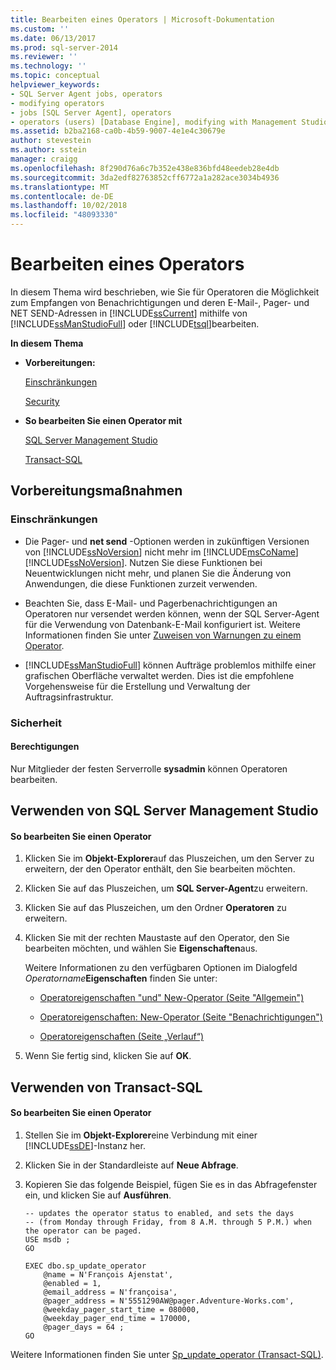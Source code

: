 ```yaml
---
title: Bearbeiten eines Operators | Microsoft-Dokumentation
ms.custom: ''
ms.date: 06/13/2017
ms.prod: sql-server-2014
ms.reviewer: ''
ms.technology: ''
ms.topic: conceptual
helpviewer_keywords:
- SQL Server Agent jobs, operators
- modifying operators
- jobs [SQL Server Agent], operators
- operators (users) [Database Engine], modifying with Management Studio
ms.assetid: b2ba2168-ca0b-4b59-9007-4e1e4c30679e
author: stevestein
ms.author: sstein
manager: craigg
ms.openlocfilehash: 8f290d76a6c7b352e438e836bfd48eedeb28e4db
ms.sourcegitcommit: 3da2edf82763852cff6772a1a282ace3034b4936
ms.translationtype: MT
ms.contentlocale: de-DE
ms.lasthandoff: 10/02/2018
ms.locfileid: "48093330"
---
```

# <a name="edit-an-operator"></a>Bearbeiten eines Operators
  In diesem Thema wird beschrieben, wie Sie für Operatoren die Möglichkeit zum Empfangen von Benachrichtigungen und deren E-Mail-, Pager- und NET SEND-Adressen in [!INCLUDE[ssCurrent](../../includes/sscurrent-md.md)] mithilfe von [!INCLUDE[ssManStudioFull](../../includes/ssmanstudiofull-md.md)] oder [!INCLUDE[tsql](../../includes/tsql-md.md)]bearbeiten.  
  
 **In diesem Thema**  
  
-   **Vorbereitungen:**  
  
     [Einschränkungen](#Restrictions)  
  
     [Security](#Security)  
  
-   **So bearbeiten Sie einen Operator mit**  
  
     [SQL Server Management Studio](#SSMSProcedure)  
  
     [Transact-SQL](#TsqlProcedure)  
  
##  <a name="BeforeYouBegin"></a> Vorbereitungsmaßnahmen  
  
###  <a name="Restrictions"></a> Einschränkungen  
  
-   Die Pager- und **net send** -Optionen werden in zukünftigen Versionen von [!INCLUDE[ssNoVersion](../../includes/ssnoversion-md.md)] nicht mehr im [!INCLUDE[msCoName](../../includes/msconame-md.md)][!INCLUDE[ssNoVersion](../../includes/ssnoversion-md.md)]. Nutzen Sie diese Funktionen bei Neuentwicklungen nicht mehr, und planen Sie die Änderung von Anwendungen, die diese Funktionen zurzeit verwenden.  
  
-   Beachten Sie, dass E-Mail- und Pagerbenachrichtigungen an Operatoren nur versendet werden können, wenn der SQL Server-Agent für die Verwendung von Datenbank-E-Mail konfiguriert ist. Weitere Informationen finden Sie unter [Zuweisen von Warnungen zu einem Operator](assign-alerts-to-an-operator.md).  
  
-   [!INCLUDE[ssManStudioFull](../../includes/ssmanstudiofull-md.md)] können Aufträge problemlos mithilfe einer grafischen Oberfläche verwaltet werden. Dies ist die empfohlene Vorgehensweise für die Erstellung und Verwaltung der Auftragsinfrastruktur.  
  
###  <a name="Security"></a> Sicherheit  
  
####  <a name="Permissions"></a> Berechtigungen  
 Nur Mitglieder der festen Serverrolle **sysadmin** können Operatoren bearbeiten.  
  
##  <a name="SSMSProcedure"></a> Verwenden von SQL Server Management Studio  
  
#### <a name="to-edit-an-operator"></a>So bearbeiten Sie einen Operator  
  
1.  Klicken Sie im **Objekt-Explorer**auf das Pluszeichen, um den Server zu erweitern, der den Operator enthält, den Sie bearbeiten möchten.  
  
2.  Klicken Sie auf das Pluszeichen, um **SQL Server-Agent**zu erweitern.  
  
3.  Klicken Sie auf das Pluszeichen, um den Ordner **Operatoren** zu erweitern.  
  
4.  Klicken Sie mit der rechten Maustaste auf den Operator, den Sie bearbeiten möchten, und wählen Sie **Eigenschaften**aus.  
  
     Weitere Informationen zu den verfügbaren Optionen im Dialogfeld *Operatorname***Eigenschaften** finden Sie unter:  
  
    -   [Operatoreigenschaften "und" New-Operator &#40;Seite "Allgemein"&#41;](../../integration-services/general-page-of-integration-services-designers-options.md)  
  
    -   [Operatoreigenschaften: New-Operator &#40;Seite "Benachrichtigungen"&#41;](operator-properties-new-operator-notifications-page.md)  
  
    -   [Operatoreigenschaften &#40;Seite „Verlauf“&#41;](operator-properties-history-page.md)  
  
5.  Wenn Sie fertig sind, klicken Sie auf **OK**.  
  
##  <a name="TsqlProcedure"></a> Verwenden von Transact-SQL  
  
#### <a name="to-edit-an-operator"></a>So bearbeiten Sie einen Operator  
  
1.  Stellen Sie im **Objekt-Explorer**eine Verbindung mit einer [!INCLUDE[ssDE](../../includes/ssde-md.md)]-Instanz her.  
  
2.  Klicken Sie in der Standardleiste auf **Neue Abfrage**.  
  
3.  Kopieren Sie das folgende Beispiel, fügen Sie es in das Abfragefenster ein, und klicken Sie auf **Ausführen**.  
  
    ```  
    -- updates the operator status to enabled, and sets the days   
    -- (from Monday through Friday, from 8 A.M. through 5 P.M.) when the operator can be paged.   
    USE msdb ;  
    GO  
  
    EXEC dbo.sp_update_operator   
        @name = N'François Ajenstat',  
        @enabled = 1,  
        @email_address = N'françoisa',  
        @pager_address = N'5551290AW@pager.Adventure-Works.com',  
        @weekday_pager_start_time = 080000,  
        @weekday_pager_end_time = 170000,  
        @pager_days = 64 ;  
    GO  
    ```  
  
 Weitere Informationen finden Sie unter [Sp_update_operator &#40;Transact-SQL&#41;](/sql/relational-databases/system-stored-procedures/sp-update-operator-transact-sql).  
  
  
